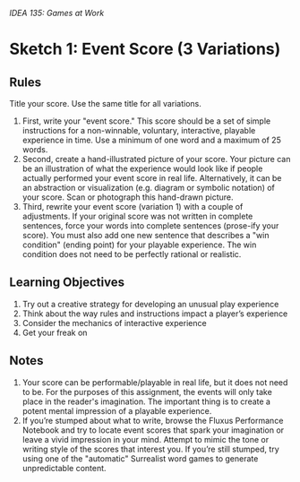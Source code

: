 *IDEA 135: Games at Work*
# Sketch 1: Event Score (3 Variations)

## Rules

Title your score. Use the same title for all variations.

1. First, write your "event score." This score should be a set of simple instructions for a
non-winnable, voluntary, interactive, playable experience in time. Use a minimum of one word and a
maximum of 25 words.
2. Second, create a hand-illustrated picture of your score. Your picture can be an illustration
of what the experience would look like if people actually performed your event score in real life.
Alternatively, it can be an abstraction or visualization (e.g. diagram or symbolic notation) of your
score. Scan or photograph this hand-drawn picture.
3. Third, rewrite your event score (variation 1) with a couple of adjustments. If your
original score was not written in complete sentences, force your words into complete sentences
(prose-ify your score). You must also add one new sentence that describes a "win condition" (ending
point) for your playable experience. The win condition does not need to be perfectly rational or
realistic.

## Learning Objectives
1. Try out a creative strategy for developing an unusual play experience
2. Think about the way rules and instructions impact a player’s experience
3. Consider the mechanics of interactive experience
4. Get your freak on

## Notes
1. Your score can be performable/playable in real life, but it does not need to be. For the purposes of
this assignment, the events will only take place in the reader's imagination. The important thing is
to create a potent mental impression of a playable experience.
2. If you’re stumped about what to write, browse the Fluxus Performance Notebook and try to locate
event scores that spark your imagination or leave a vivid impression in your mind. Attempt to mimic
the tone or writing style of the scores that interest you. If you’re still stumped, try using one of the
"automatic" Surrealist word games to generate unpredictable content.
